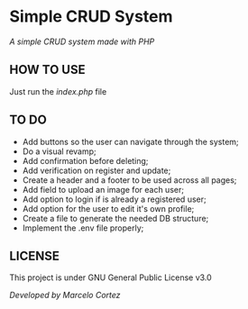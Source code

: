 # Simple CRUD System
*A simple CRUD system made with PHP*

## HOW TO USE
Just run the *index.php* file

## TO DO
- Add buttons so the user can navigate through the system;
- Do a visual revamp;
- Add confirmation before deleting;
- Add verification on register and update;
- Create a header and a footer to be used across all pages;
- Add field to upload an image for each user;
- Add option to login if is already a registered user;
- Add option for the user to edit it's own profile;
- Create a file to generate the needed DB structure;
- Implement the .env file properly;


## LICENSE
This project is under GNU General Public License v3.0

*Developed by Marcelo Cortez*